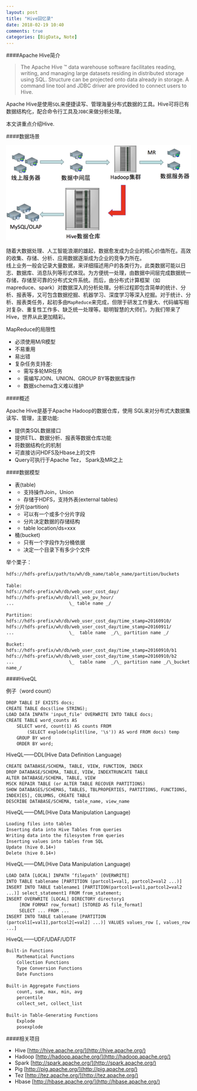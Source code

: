 ```yaml
---
layout: post
title: "Hive回忆录"
date: 2018-02-19 10:40
comments: true
categories: [BigData, Note]
---
```


####Apache Hive简介

>The Apache Hive ™ data warehouse software facilitates reading, writing, and managing large datasets residing in distributed storage using SQL. Structure can be projected onto data already in storage. A command line tool and JDBC driver are provided to connect users to Hive.

Apache Hive是使用`SQL`来便捷读写、管理海量分布式数据的工具。Hive可将已有数据结构化，配合命令行工具及`JDBC`来做分析处理。

本文讲重点介绍Hive.


####数据场景


<div class="image-div"> <img class="content-image" src="/static/img/hive1.png" alt="x" /> </div>

随着大数据处理、人工智能浪潮的雄起，数据愈发成为企业的核心价值所在。高效的收集、存储、分析、应用数据逐渐成为企业的竞争力所在。    
线上业务一般会记录大量数据，来详细描述用户的各类行为，此类数据可能以日志、数据库、消息队列等形式体现。为方便统一处理，由数据中间层完成数据统一存储，存储至可靠的分布式文件系统。而后，由分布式计算框架（如mapreduce、spark）对数据深入的分析处理。分析过程即包含简单的统计、分析、报表等，又可包含数据挖掘、机器学习、深度学习等深入挖掘。对于统计、分析、报表类任务，起初多由`MapReduce`来完成，但限于研发工作量大、代码编写相对复杂、重复性工作多、缺乏统一处理等。聪明智慧的大师们，为我们带来了Hive，世界从此更加精彩。

MapReduce的局限性

+ 必须使用M/R模型 
+ 不易重用
+ 易出错
+ 复杂任务支持差:
+ + 需写多轮MR任务
+ + 需编写JOIN、UNION、GROUP BY等数据库操作 
+ + 数据schema含义难以维护

####概述

Apache Hive是基于Apache Hadoop的数据仓库，使用 SQL来对分布式大数据集读写、管理，主要功能:

+ 提供类SQL数据接口
+ 提供ETL、数据分析、报表等数据仓库功能
+ 将数据结构化的机制
+ 可直接访问HDFS及Hbase上的文件
+ Query可执行于Apache Tez， Spark及MR之上

####数据模型

+ 表(table)
+ + 支持操作Join，Union
+ + 存储于HDFS，支持外表(external tables)
+ 分片(partition)
+ + 可以有一个或多个分片字段
+ + 分片决定数据的存储结构
+ + table location/ds=xxx
+ 桶(bucket)
+ + 只有一个字段作为分桶依据
+ + 决定一个目录下有多少个文件

举个栗子：

	hdfs://hdfs-prefix/path/to/wh/db_name/table_name/partition/buckets

	Table:
	hdfs://hdfs-prefix/wh/db/web_user_cost_day/
	hdfs://hdfs-prefix/wh/db/all_web_pv_hour/
	...					    \_ table name _/

	Partition:
	hdfs://hdfs-prefix/wh/db/web_user_cost_day/time_stamp=20160910/
	hdfs://hdfs-prefix/wh/db/web_user_cost_day/time_stamp=20160911/
	...					    \_  table name  _/\_ partition name _/

	Bucket:
	hdfs://hdfs-prefix/wh/db/web_user_cost_day/time_stamp=20160910/b1
	hdfs://hdfs-prefix/wh/db/web_user_cost_day/time_stamp=20160910/b2
	...					    \_  table name  _/\_ partition name _/\_bucket name_/

####HiveQL

例子（word count）

	DROP TABLE IF EXISTS docs;
	CREATE TABLE docs(line STRING);
	LOAD DATA INPATH 'input_file' OVERWRITE INTO TABLE docs;
	CREATE TABLE word_counts AS
		SELECT word, count(1) AS counts FROM
			(SELECT explode(split(line, '\s')) AS word FROM docs) temp
		GROUP BY word
		ORDER BY word;

HiveQL——DDL(Hive Data Definition Language)

	CREATE DATABASE/SCHEMA, TABLE, VIEW, FUNCTION, INDEX
	DROP DATABASE/SCHEMA, TABLE, VIEW, INDEXTRUNCATE TABLE
	ALTER DATABASE/SCHEMA, TABLE, VIEW
	MSCK REPAIR TABLE (or ALTER TABLE RECOVER PARTITIONS)
	SHOW DATABASES/SCHEMAS, TABLES, TBLPROPERTIES, PARTITIONS, FUNCTIONS, INDEX[ES], COLUMNS, CREATE TABLE
	DESCRIBE DATABASE/SCHEMA, table_name, view_name

HiveQL——DML(Hive Data Manipulation Language)

	Loading files into tables
	Inserting data into Hive Tables from queries
	Writing data into the filesystem from queries
	Inserting values into tables from SQL
	Update (hive 0.14+)
	Delete (hive 0.14+)

HiveQL——DML(Hive Data Manipulation Language)

	LOAD DATA [LOCAL] INPATH ‘filepath’ [OVERWRITE]
	INTO TABLE tablename [PARTITION (partcol1=val1, partcol2=val2 ...)]
	INSERT INTO TABLE tablename1 [PARTITION(partcol1=val1,partcol2=val2 ...)] select_statement1 FROM from_statement;
	INSERT OVERWRITE [LOCAL] DIRECTORY directory1
	     [ROW FORMAT row_format] [STORED AS file_format]
	     SELECT ... FROM ...
	INSERT INTO TABLE tablename [PARTITION (partcol1[=val1],partcol2[=val2] ...)] VALUES values_row [, values_row ...]

HiveQL——UDF/UDAF/UDTF

	Built-in Functions
		Mathematical Functions
		Collection Functions
		Type Conversion Functions
		Date Functions

	Built-in Aggregate Functions
		count, sum, max, min, avg
		percentile
		collect_set, collect_list

	Built-in Table-Generating Functions
		Explode
		posexplode


####相关项目

+ Hive [http://hive.apache.org/](http://hive.apache.org/)
+ Hadoop [http://hadoop.apache.org/](http://hadoop.apache.org/)
+ Spark  [http://spark.apache.org/](http://spark.apache.org/)
+ Pig  [http://pig.apache.org/](http://pig.apache.org/)
+ Tez [http://tez.apache.org/](http://tez.apache.org/)
+ Hbase [http://hbase.apache.org/](http://hbase.apache.org/)
